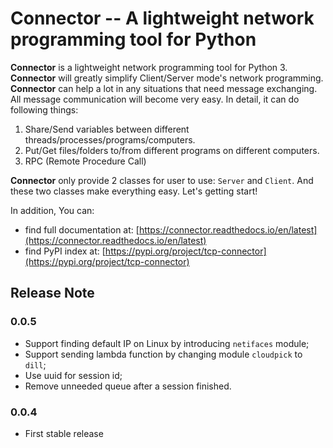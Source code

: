 # Connector -- A lightweight network programming tool for Python

**Connector** is a lightweight network programming tool for Python 3. **Connector** will greatly simplify Client/Server mode's network programming. **Connector** can help a lot in any situations that need message exchanging. All message communication will become very easy. In detail, it can do following things: 

1. Share/Send variables between different threads/processes/programs/computers.
2. Put/Get files/folders to/from different programs on different computers.
3. RPC (Remote Procedure Call)

**Connector** only provide 2 classes for user to use: ``Server`` and ``Client``. And these two classes make everything easy. Let's getting start!

In addition, You can:

* find full documentation at: [https://connector.readthedocs.io/en/latest](https://connector.readthedocs.io/en/latest)
* find PyPI index at: [https://pypi.org/project/tcp-connector](https://pypi.org/project/tcp-connector)

## Release Note
### 0.0.5
* Support finding default IP on Linux by introducing `netifaces` module;
* Support sending lambda function by changing module `cloudpick` to `dill`;
* Use uuid for session id;
* Remove unneeded queue after a session finished.
### 0.0.4
* First stable release
